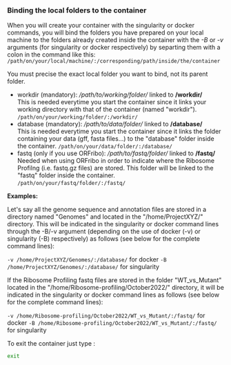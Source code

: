 ### Binding the local folders to the container

When you will create your container with the singularity or docker commands, you will bind the folders you have prepared on your local machine to the folders already created inside the container with the *-B* or *-v* arguments (for singularity or docker respectively) by separting them with a colon in the command like this:
`/path/on/your/local/machine/:/corresponding/path/inside/the/container`

You must precise the exact local folder you want to bind, not its parent folder.

* workdir (mandatory):
    */path/to/working/folder/* linked to **/workdir/**  
    This is needed everytime you start the container since it links your working directory with that of the container (named "workdir").
    `/path/on/your/working/folder/:/workdir/`
* database (mandatory):
    */path/to/data/folder/* linked to **/database/**  
    This is needed everytime you start the container since it links the folder containing your data (gff, fasta files...) to the "database" folder inside the container.
    `/path/on/your/data/folder/:/database/`
* fastq (only if you use ORFribo):
    */path/to/fastq/folder/* linked to **/fastq/**  
    Needed when using ORFribo in order to indicate where the Ribosome Profilng (i.e. fastq.gz files) are stored.
    This folder will be linked to the "fastq" folder inside the container.
     `/path/on/your/fastq/folder/:/fastq/`



**Examples:**

Let's say all the genome sequence and annotation files are stored in a directory named "Genomes" and located in the "/home/ProjectXYZ/" directory. This will be indicated in the singularity or docker command lines through the -B/-v argument (depending on the use of docker (-v) or singularity (-B) respectively) as follows (see below for the complete command lines):

`-v /home/ProjectXYZ/Genomes/:/database/` for docker
`-B /home/ProjectXYZ/Genomes/:/database/` for singularity

If the Ribosome Profiling fastq files are stored in the folder "WT_vs_Mutant" located in the "/home/Ribosome-profiling/October2022/" directory, it will be indicated in the singularity or docker command lines as follows (see below for the complete command lines):

`-v /home/Ribosome-profiling/October2022/WT_vs_Mutant/:/fastq/` for docker
`-B /home/Ribosome-profiling/October2022/WT_vs_Mutant/:/fastq/` for singularity


To exit the container just type :
``` bash
exit
```
